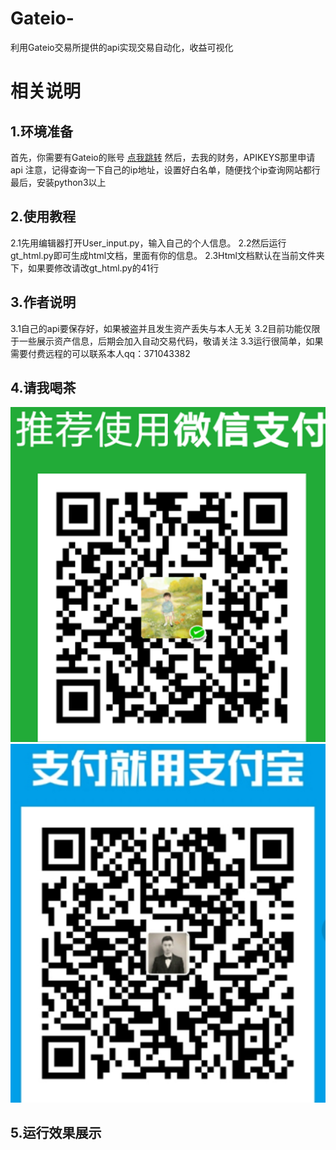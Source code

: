 # Gateio-
利用Gateio交易所提供的api实现交易自动化，收益可视化
# 相关说明
## 1.环境准备
首先，你需要有Gateio的账号 [点我跳转](https://www.gateio.co/)
然后，去我的财务，APIKEYS那里申请api
注意，记得查询一下自己的ip地址，设置好白名单，随便找个ip查询网站都行
最后，安装python3以上

## 2.使用教程
2.1先用编辑器打开User_input.py，输入自己的个人信息。
2.2然后运行gt_html.py即可生成html文档，里面有你的信息。
2.3Html文档默认在当前文件夹下，如果要修改请改gt_html.py的41行

## 3.作者说明
3.1自己的api要保存好，如果被盗并且发生资产丢失与本人无关
3.2目前功能仅限于一些展示资产信息，后期会加入自动交易代码，敬请关注
3.3运行很简单，如果需要付费远程的可以联系本人qq：371043382

## 4.请我喝茶
![](https://github.com/Tlntin/Gateio-/blob/master/weixin.png) ![](https://github.com/Tlntin/Gateio-/blob/master/zfb.png)  


## 5.运行效果展示
